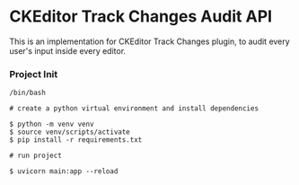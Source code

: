 # CKEditor Track Changes Audit API

This is an implementation for CKEditor Track Changes plugin, to audit every user's input inside every editor.

### Project Init
```
/bin/bash

# create a python virtual environment and install dependencies

$ python -m venv venv 
$ source venv/scripts/activate
$ pip install -r requirements.txt

# run project

$ uvicorn main:app --reload
```